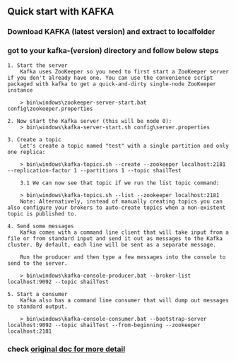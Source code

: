 Quick start with KAFKA
--------------------------
### Download KAFKA (latest version) and extract to localfolder
### got to your kafka-(version) directory and follow below steps 
    
	1. Start the server
		Kafka uses ZooKeeper so you need to first start a ZooKeeper server if you don't already have one. You can use the convenience script packaged with kafka to get a quick-and-dirty single-node ZooKeeper instance
		
		> bin\windows\zookeeper-server-start.bat config\zookeeper.properties
		
	2. Now start the Kafka server (this will be node 0):
		> bin\windows\kafka-server-start.sh config\server.properties
		
	3. Create a topic
		Let's create a topic named "test" with a single partition and only one replica:
		
		> bin\windows\kafka-topics.sh --create --zookeeper localhost:2181 --replication-factor 1 --partitions 1 --topic shailTest
		
		3.1 We can now see that topic if we run the list topic command:
		
		> bin\windows\kafka-topics.sh --list --zookeeper localhost:2181
		Note: Alternatively, instead of manually creating topics you can also configure your brokers to auto-create topics when a non-existent topic is published to.
		
	4. Send some messages
		Kafka comes with a command line client that will take input from a file or from standard input and send it out as messages to the Kafka cluster. By default, each line will be sent as a separate message.

		Run the producer and then type a few messages into the console to send to the server.
		
		> bin\windows\kafka-console-producer.bat --broker-list localhost:9092 --topic shailTest
		
	5. Start a consumer
		Kafka also has a command line consumer that will dump out messages to standard output.

		> bin\windows\kafka-console-consumer.bat --bootstrap-server localhost:9092 --topic shailTest --from-beginning --zookeeper localhost:2181
		
### check [original doc for more detail](https://github.com/mapr-demos/kafka-sample-programs)
